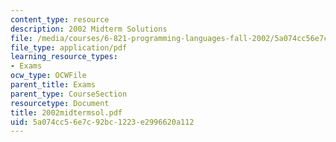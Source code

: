 ```yaml
---
content_type: resource
description: 2002 Midterm Solutions
file: /media/courses/6-821-programming-languages-fall-2002/5a074cc56e7c92bc1223e2996620a112_2002midtermsol.pdf
file_type: application/pdf
learning_resource_types:
- Exams
ocw_type: OCWFile
parent_title: Exams
parent_type: CourseSection
resourcetype: Document
title: 2002midtermsol.pdf
uid: 5a074cc5-6e7c-92bc-1223-e2996620a112
---
```

